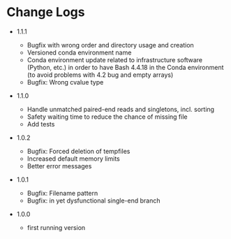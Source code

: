 # Change Logs

* 1.1.1
  * Bugfix with wrong order and directory usage and creation
  * Versioned conda environment name
  * Conda environment update related to infrastructure software (Python, etc.) in order to have Bash 4.4.18 in the Conda environment (to avoid problems with 4.2 bug and empty arrays)
  * Bugfix: Wrong cvalue type

* 1.1.0
  * Handle unmatched paired-end reads and singletons, incl. sorting
  * Safety waiting time to reduce the chance of missing file
  * Add tests

* 1.0.2
  * Bugfix: Forced deletion of tempfiles
  * Increased default memory limits
  * Better error messages
  
* 1.0.1
  * Bugfix: Filename pattern
  * Bugfix: in yet dysfunctional single-end branch

* 1.0.0
  * first running version
